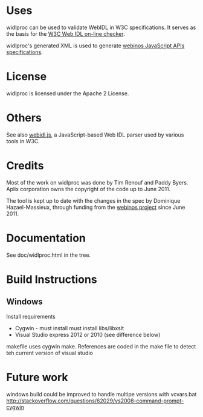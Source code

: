 # Uses

widlproc can be used to validate WebIDL in W3C specifications. It serves as the basis for the [W3C Web IDL on-line checker](http://www.w3.org/2009/07/webidl-check).

widlproc's generated XML is used to generate [webinos JavaScript APIs specifications](http://dev.webinos.org/specifications/draft/).

# License

widlproc is licensed under the Apache 2 License.

# Others

See also [webidl.js](https://github.com/darobin/webidl.js), a JavaScript-based Web IDL parser used by various tools in W3C.

# Credits

Most of the work on widlproc was done by Tim Renouf and Paddy Byers. Aplix corporation owns the copyright of the code up to June 2011.

The tool is kept up to date with the changes in the spec by Dominique Hazael-Massieux, through funding from the [webinos project](http://webinos.org/) since June 2011.

# Documentation

See doc/widlproc.html in the tree.

# Build Instructions

## Windows

Install requirements
* Cygwin - must install must install libs/libxslt
* Visual Studio express 2012 or 2010 (see difference below)

makefile uses cygwin make. References are coded in the make file to detect teh current version of visual studio

# Future work
windows build could be improved to handle multipe versions with vcvars.bat
http://stackoverflow.com/questions/62029/vs2008-command-prompt-cygwin



